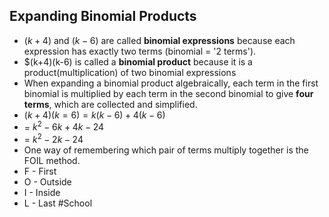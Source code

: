 ## Expanding Binomial Products
- $(k+4)$ and $(k-6)$ are called **binomial expressions** because each expression has exactly two terms (binomial = '2 terms').
- $(k+4)(k-6) is called a **binomial product** because it is a product(multiplication) of two binomial expressions
- When expanding a binomial product algebraically, each term in the first binomial is multiplied by each term in the second binomial to give **four terms**, which are collected and simplified. 
- $(k+4)(k=6) = k(k-6) + 4(k-6)$
- = $k^2 - 6k + 4k - 24$
- = $k^2 - 2k - 24$
- One way of remembering which pair of terms multiply together is the FOIL method. 
- F - First
- O - Outside
- I - Inside
- L - Last
#School 
